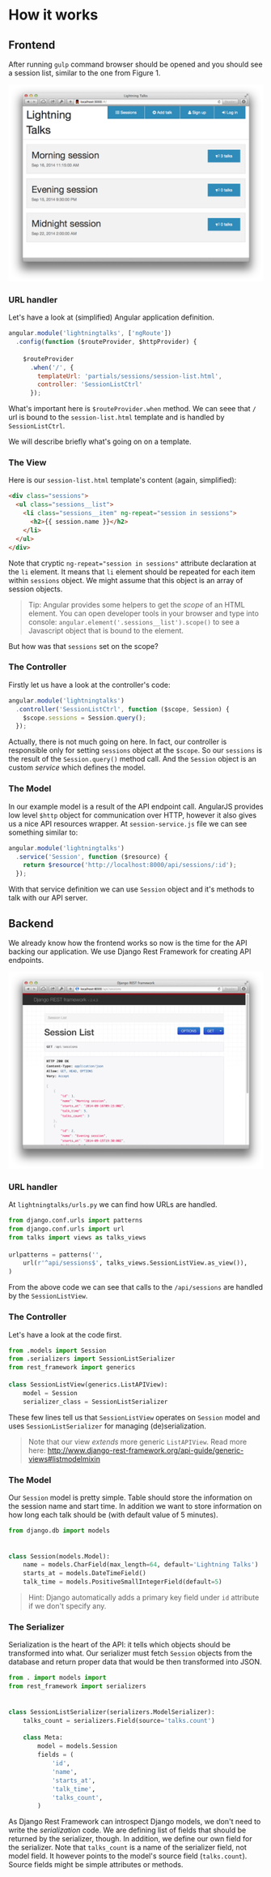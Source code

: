 # How it works

## Frontend

After running `gulp` command browser should be opened and you should see a session
list, similar to the one from Figure 1.

![Figure 1](../images/session-list.png)

### URL handler

Let's have a look at (simplified) Angular application definition.

```javascript
angular.module('lightningtalks', ['ngRoute'])
  .config(function ($routeProvider, $httpProvider) {

    $routeProvider
      .when('/', {
        templateUrl: 'partials/sessions/session-list.html',
        controller: 'SessionListCtrl'
      });
```

What's important here is `$routeProvider.when` method. We can seee that `/` url
is bound to the `session-list.html` template and is handled by `SessionListCtrl`.

We will describe briefly what's going on on a template.

### The View

Here is our `session-list.html` template's content (again, simplified):

```html
<div class="sessions">
  <ul class="sessions__list">
    <li class="sessions__item" ng-repeat="session in sessions">
      <h2>{{ session.name }}</h2>
    </li>
  </ul>
</div>
```

Note that cryptic `ng-repeat="session in sessions"` attribute declaration at
the `li` element.  It means that `li` element should be repeated for each item
within `sessions` object. We might assume that this object is an array of
session objects.

> Tip: Angular provides some helpers to get the *scope* of an HTML element. You
> can open developer tools in your browser and type into console:
> `angular.element('.sessions__list').scope()` to see a Javascript object that
> is bound to the element.

But how was that `sessions` set on the scope?

### The Controller

Firstly let us have a look at the controller's code:

```js
angular.module('lightningtalks')
  .controller('SessionListCtrl', function ($scope, Session) {
    $scope.sessions = Session.query();
  });
```

Actually, there is not much going on here. In fact, our controller is
responsible only for setting `sessions` object at the `$scope`. So our
`sessions` is the result of the `Session.query()` method call. And the
`Session` object is an custom *service* which defines the model.

### The Model

In our example model is a result of the API endpoint call. AngularJS provides
low level `$http` object for communication over HTTP, however it also gives us
a nice API resources wrapper. At `session-service.js` file we can see something
similar to:

```js
angular.module('lightningtalks')
  .service('Session', function ($resource) {
    return $resource('http://localhost:8000/api/sessions/:id');
  });

```

With that service definition we can use `Session` object and it's methods to
talk with our API server.

## Backend

We already know how the frontend works so now is the time for the API backing
our application. We use Django Rest Framework for creating API endpoints.

![Figure 2](../images/api-session-list.png)


### URL handler

At `lightningtalks/urls.py` we can find how URLs are handled.

```python
from django.conf.urls import patterns
from django.conf.urls import url
from talks import views as talks_views

urlpatterns = patterns('',
    url(r'^api/sessions$', talks_views.SessionListView.as_view()),
)

```

From the above code we can see that calls to the `/api/sessions` are handled by
the `SessionListView`.

### The Controller

Let's have a look at the code first.

```python
from .models import Session
from .serializers import SessionListSerializer
from rest_framework import generics

class SessionListView(generics.ListAPIView):
    model = Session
    serializer_class = SessionListSerializer
```

These few lines tell us that `SessionListView` operates on `Session` model and
uses `SessionListSerializer` for managing (de)serialization.

> Note that our view *extends* more generic `ListAPIView`. Read more here:
> http://www.django-rest-framework.org/api-guide/generic-views#listmodelmixin

### The Model

Our `Session` model is pretty simple. Table should store the information on the
session name and start time. In addition we want to store information on how
long each talk should be (with default value of 5 minutes).

```python
from django.db import models


class Session(models.Model):
    name = models.CharField(max_length=64, default='Lightning Talks')
    starts_at = models.DateTimeField()
    talk_time = models.PositiveSmallIntegerField(default=5)
```

> Hint: Django automatically adds a primary key field under `id` attribute if
> we don't specify any.

### The Serializer

Serialization is the heart of the API: it tells which objects should be
transformed into what. Our serializer must fetch `Session` objects from the
database and return proper data that would be then transformed into JSON.


```python
from . import models import
from rest_framework import serializers


class SessionListSerializer(serializers.ModelSerializer):
    talks_count = serializers.Field(source='talks.count')

    class Meta:
        model = models.Session
        fields = (
            'id',
            'name',
            'starts_at',
            'talk_time',
            'talks_count',
        )

```

As Django Rest Framework can introspect Django models, we don't need to write
the *serialization* code. We are defining list of fields that should be
returned by the serializer, though. In addition, we define our own field for
the serializer. Note that `talks_count` is a name of the serializer field, not
model field. It however points to the model's source field (`talks.count`).
Source fields might be simple attributes or methods.
